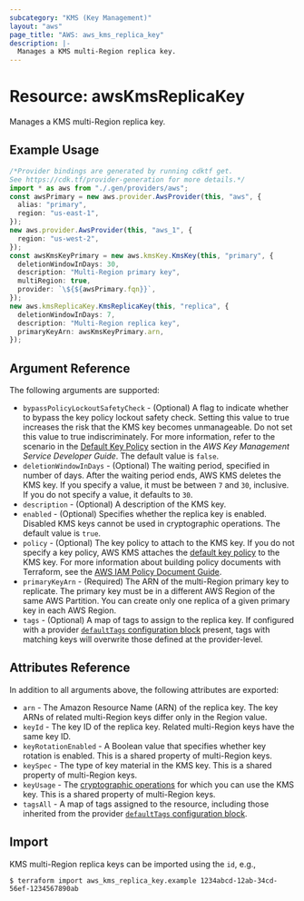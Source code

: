 ```yaml
---
subcategory: "KMS (Key Management)"
layout: "aws"
page_title: "AWS: aws_kms_replica_key"
description: |-
  Manages a KMS multi-Region replica key.
---
```


# Resource: awsKmsReplicaKey

Manages a KMS multi-Region replica key.

## Example Usage

```typescript
/*Provider bindings are generated by running cdktf get.
See https://cdk.tf/provider-generation for more details.*/
import * as aws from "./.gen/providers/aws";
const awsPrimary = new aws.provider.AwsProvider(this, "aws", {
  alias: "primary",
  region: "us-east-1",
});
new aws.provider.AwsProvider(this, "aws_1", {
  region: "us-west-2",
});
const awsKmsKeyPrimary = new aws.kmsKey.KmsKey(this, "primary", {
  deletionWindowInDays: 30,
  description: "Multi-Region primary key",
  multiRegion: true,
  provider: `\${${awsPrimary.fqn}}`,
});
new aws.kmsReplicaKey.KmsReplicaKey(this, "replica", {
  deletionWindowInDays: 7,
  description: "Multi-Region replica key",
  primaryKeyArn: awsKmsKeyPrimary.arn,
});

```

## Argument Reference

The following arguments are supported:

* `bypassPolicyLockoutSafetyCheck` - (Optional) A flag to indicate whether to bypass the key policy lockout safety check.
  Setting this value to true increases the risk that the KMS key becomes unmanageable. Do not set this value to true indiscriminately.
  For more information, refer to the scenario in the [Default Key Policy](https://docs.aws.amazon.com/kms/latest/developerguide/key-policies.html#key-policy-default-allow-root-enable-iam) section in the *AWS Key Management Service Developer Guide*.
  The default value is `false`.
* `deletionWindowInDays` - (Optional) The waiting period, specified in number of days. After the waiting period ends, AWS KMS deletes the KMS key.
  If you specify a value, it must be between `7` and `30`, inclusive. If you do not specify a value, it defaults to `30`.
* `description` - (Optional) A description of the KMS key.
* `enabled` - (Optional) Specifies whether the replica key is enabled. Disabled KMS keys cannot be used in cryptographic operations. The default value is `true`.
* `policy` - (Optional) The key policy to attach to the KMS key. If you do not specify a key policy, AWS KMS attaches the [default key policy](https://docs.aws.amazon.com/kms/latest/developerguide/key-policies.html#key-policy-default) to the KMS key.
  For more information about building policy documents with Terraform, see the [AWS IAM Policy Document Guide](https://learn.hashicorp.com/terraform/aws/iam-policy).
* `primaryKeyArn` - (Required) The ARN of the multi-Region primary key to replicate. The primary key must be in a different AWS Region of the same AWS Partition. You can create only one replica of a given primary key in each AWS Region.
* `tags` - (Optional) A map of tags to assign to the replica key. If configured with a provider [`defaultTags` configuration block](https://registry.terraform.io/providers/hashicorp/aws/latest/docs#default_tags-configuration-block) present, tags with matching keys will overwrite those defined at the provider-level.

## Attributes Reference

In addition to all arguments above, the following attributes are exported:

* `arn` - The Amazon Resource Name (ARN) of the replica key. The key ARNs of related multi-Region keys differ only in the Region value.
* `keyId` - The key ID of the replica key. Related multi-Region keys have the same key ID.
* `keyRotationEnabled` - A Boolean value that specifies whether key rotation is enabled. This is a shared property of multi-Region keys.
* `keySpec` - The type of key material in the KMS key. This is a shared property of multi-Region keys.
* `keyUsage` - The [cryptographic operations](https://docs.aws.amazon.com/kms/latest/developerguide/concepts.html#cryptographic-operations) for which you can use the KMS key. This is a shared property of multi-Region keys.
* `tagsAll` - A map of tags assigned to the resource, including those inherited from the provider [`defaultTags` configuration block](https://registry.terraform.io/providers/hashicorp/aws/latest/docs#default_tags-configuration-block).

## Import

KMS multi-Region replica keys can be imported using the `id`, e.g.,

```console
$ terraform import aws_kms_replica_key.example 1234abcd-12ab-34cd-56ef-1234567890ab
```
